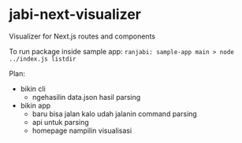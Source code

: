 # jabi-next-visualizer
Visualizer for Next.js routes and components

To run package inside sample app:
```ranjabi: sample-app main > node ../index.js listdir```

Plan:
- bikin cli
    - ngehasilin data.json hasil parsing
- bikin app
    - baru bisa jalan kalo udah jalanin command parsing
    - api untuk parsing
    - homepage nampilin visualisasi